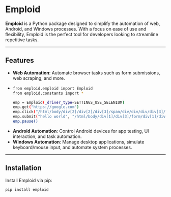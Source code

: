 # Emploid

**Emploid** is a Python package designed to simplify the automation of web, Android, and Windows processes. With a focus on ease of use and flexibility, Emploid is the perfect tool for developers looking to streamline repetitive tasks.

---

## Features

- **Web Automation**: Automate browser tasks such as form submissions, web scraping, and more.
- ```bash
  from emploid.emploid import Emploid
  from emploid.constants import *
  
  emp = Emploid(_driver_type=SETTINGS_USE_SELENIUM)
  emp.get("https://google.com")
  emp.click("/html/body/div[2]/div[2]/div[3]/span/div/div/div/div[3]/div[1]/button[2]/div")
  emp.submit("hello world", "/html/body/div[1]/div[3]/form/div[1]/div[1]/div[1]/div/div[2]/textarea")
  emp.pause()
- **Android Automation**: Control Android devices for app testing, UI interaction, and task automation.
- **Windows Automation**: Manage desktop applications, simulate keyboard/mouse input, and automate system processes.

---

## Installation

Install Emploid via pip:

```bash
pip install emploid
